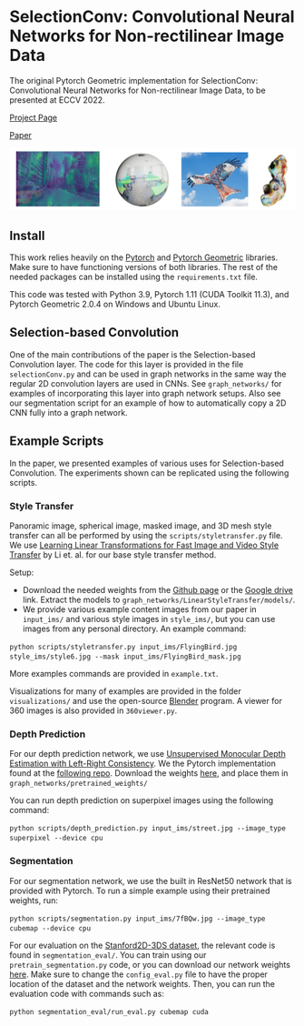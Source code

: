 # SelectionConv: Convolutional Neural Networks for Non-rectilinear Image Data
The original Pytorch Geometric implementation for SelectionConv: Convolutional Neural Networks for Non-rectilinear Image Data, to be presented at ECCV 2022.

[Project Page](https://davidmhart.github.io/SelectionConv/)

[Paper](https://arxiv.org/abs/2207.08979)

![](teaser.png)

## Install
This work relies heavily on the [Pytorch](https://pytorch.org/) and [Pytorch Geometric](https://www.pyg.org/) libraries. Make sure to have functioning versions of both libraries. The rest of the needed packages can be installed using the `requirements.txt` file.

This code was tested with Python 3.9, Pytorch 1.11 (CUDA Toolkit 11.3), and Pytorch Geometric 2.0.4 on Windows and Ubuntu Linux.

## Selection-based Convolution
One of the main contributions of the paper is the Selection-based Convolution layer. The code for this layer is provided in the file `selectionConv.py` and can be used in graph networks in the same way the regular 2D convolution layers are used in CNNs. See `graph_networks/` for examples of incorporating this layer into graph network setups. Also see our segmentation script for an example of how to automatically copy a 2D CNN fully into a graph network.

## Example Scripts
In the paper, we presented examples of various uses for Selection-based Convolution. The experiments shown can be replicated using the following scripts.

### Style Transfer
Panoramic image, spherical image, masked image, and 3D mesh style transfer can all be performed by using the `scripts/styletransfer.py` file. We use [Learning Linear Transformations for Fast Image and Video Style Transfer](https://openaccess.thecvf.com/content_CVPR_2019/papers/Li_Learning_Linear_Transformations_for_Fast_Image_and_Video_Style_Transfer_CVPR_2019_paper.pdf) by Li et. al. for our base style transfer method.

Setup:
- Download the needed weights from the [Github page](https://github.com/sunshineatnoon/LinearStyleTransfer) or the [Google drive](https://drive.google.com/file/d/1H9T5rfXGlGCUh04DGkpkMFbVnmscJAbs/view) link. Extract the models to `graph_networks/LinearStyleTransfer/models/`.
- We provide various example content images from our paper in `input_ims/` and various style images in `style_ims/`, but you can use images from any personal directory. An example command:

``python scripts/styletransfer.py input_ims/FlyingBird.jpg style_ims/style6.jpg --mask input_ims/FlyingBird_mask.jpg``

More examples commands are provided in `example.txt`.

Visualizations for many of examples are provided in the folder `visualizations/` and use the open-source [Blender](https://www.blender.org/) program. A viewer for 360 images is also provided in `360viewer.py`.

### Depth Prediction

For our depth prediction network, we use [Unsupervised Monocular Depth Estimation with Left-Right Consistency](https://github.com/mrharicot/monodepth). 
We the Pytorch implementation found at the [following repo](https://github.com/OniroAI/MonoDepth-PyTorch).
Download the weights [here](https://u.pcloud.link/publink/show?code=XZb5r97ZD7HDDlc237BMjoCbWJVYMm0FLKcy), and place them in `graph_networks/pretrained_weights/`

You can run depth prediction on superpixel images using the following command:

``python scripts/depth_prediction.py input_ims/street.jpg --image_type superpixel --device cpu``

### Segmentation

For our segmentation network, we use the built in ResNet50 network that is provided with Pytorch. To run a simple example using their pretrained weights, run:

``python scripts/segmentation.py input_ims/7fBQw.jpg --image_type cubemap --device cpu``

For our evaluation on the [Stanford2D-3DS dataset](http://buildingparser.stanford.edu/dataset.html), the relevant code is found in `segmentation_eval/`. You can train using our `pretrain_segmentation.py` code, or you can download our network weights [here](https://drive.google.com/file/d/1Z0gZ7GJlExWCNb83DGX-9bIott1gNXRW/view?usp=sharing).
Make sure to change the `config_eval.py` file to have the proper location of the dataset and the network weights. Then, you can run the evaluation code with commands such as:

``python segmentation_eval/run_eval.py cubemap cuda``
